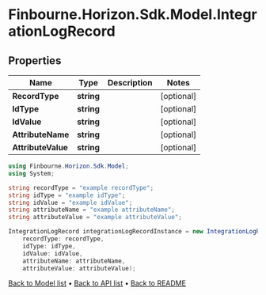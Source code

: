 # Finbourne.Horizon.Sdk.Model.IntegrationLogRecord

## Properties

Name | Type | Description | Notes
------------ | ------------- | ------------- | -------------
**RecordType** | **string** |  | [optional] 
**IdType** | **string** |  | [optional] 
**IdValue** | **string** |  | [optional] 
**AttributeName** | **string** |  | [optional] 
**AttributeValue** | **string** |  | [optional] 

```csharp
using Finbourne.Horizon.Sdk.Model;
using System;

string recordType = "example recordType";
string idType = "example idType";
string idValue = "example idValue";
string attributeName = "example attributeName";
string attributeValue = "example attributeValue";

IntegrationLogRecord integrationLogRecordInstance = new IntegrationLogRecord(
    recordType: recordType,
    idType: idType,
    idValue: idValue,
    attributeName: attributeName,
    attributeValue: attributeValue);
```

[Back to Model list](../README.md#documentation-for-models) &#8226; [Back to API list](../README.md#documentation-for-api-endpoints) &#8226; [Back to README](../README.md)
